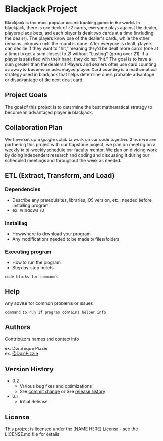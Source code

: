 # Blackjack Project

Blackjack is the most popular casino banking game in the world. In blackjack, there is one deck of 52 cards, everyone plays against the dealer, players place bets, and each player is dealt two cards at a time (including the dealer). The players know one of the dealer's cards, while the other remains unknown until the round is done. After everyone is dealt, players can decide if they want to "hit," meaning they'd be dealt more cards (one at a time) to get a sum closest to 21 without "busting" (going over 21). If a player is satisfied with their hand, they do not "hit." The goal is to have a sum greater than the dealers.1 Players and dealers often use card counting as away to become an advantaged player. Card counting is a mathematical strategy used in blackjack that helps determine one’s probable advantage or disadvantage of the next dealt card. 

## Project Goals

The goal of this project is to determine the best mathematical strategy to become an advantaged player in blackjack. 

## Collaboration Plan 

We have set up a google colab to work on our code together. Since we are partnering this project with our Capstone project, we plan on meeting on a weekly to bi-weekly schedule our faculty mentor. We plan on dividing work by doing independent research and coding and discussing it during our scheduled meetings and throughout the week as needed. 

## ETL (Extract, Transform, and Load)

### Dependencies

* Describe any prerequisites, libraries, OS version, etc., needed before installing program.
* ex. Windows 10

### Installing

* How/where to download your program
* Any modifications needed to be made to files/folders

### Executing program

* How to run the program
* Step-by-step bullets
```
code blocks for commands
```

## Help

Any advise for common problems or issues.
```
command to run if program contains helper info
```

## Authors

Contributors names and contact info

ex. Dominique Pizzie  
ex. [@DomPizzie](https://twitter.com/dompizzie)

## Version History

* 0.2
    * Various bug fixes and optimizations
    * See [commit change]() or See [release history]()
* 0.1
    * Initial Release

## License

This project is licensed under the [NAME HERE] License - see the LICENSE.md file for details
